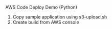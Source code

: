 AWS Code Deploy Demo (Python)

1. Copy sample application using s3-upload.sh
1. Create build from AWS console
